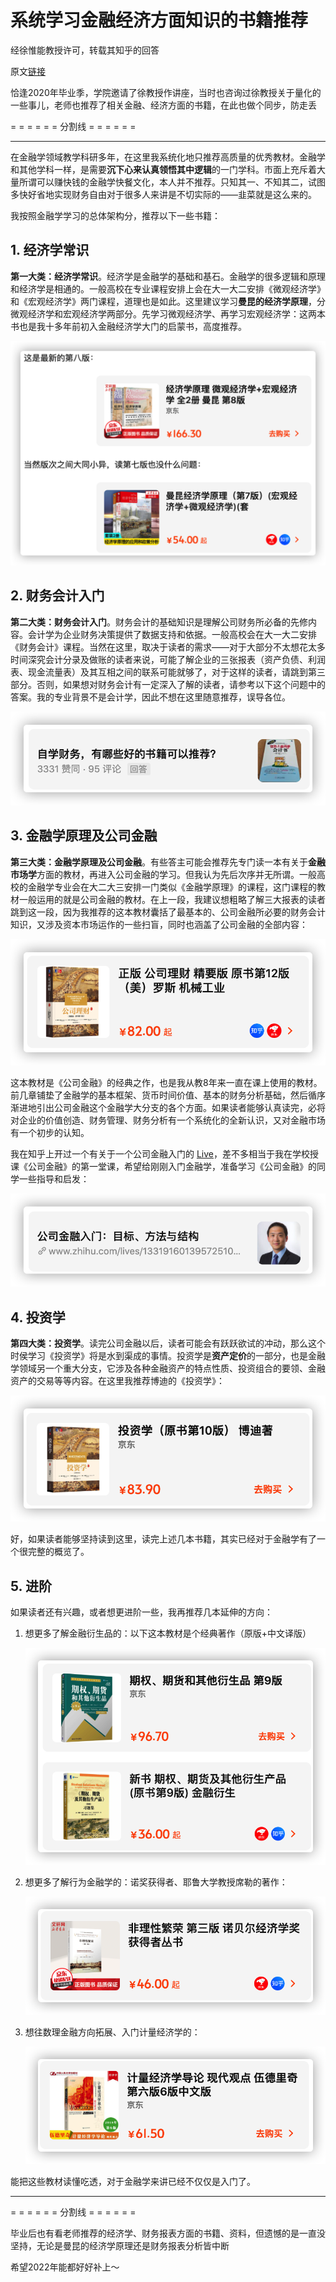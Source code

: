 # 系统学习金融经济方面知识的书籍推荐


经徐惟能教授许可，转载其知乎的回答

<!--more-->

原文[链接](https://www.zhihu.com/question/437825318/answer/1661259961)

恰逢2020年毕业季，学院邀请了徐教授作讲座，当时也咨询过徐教授关于量化的一些事儿，老师也推荐了相关金融、经济方面的书籍，在此也做个同步，防走丢

= = = = = = 分割线 = = = = = =

---

在金融学领域教学科研多年，在这里我系统化地只推荐高质量的优秀教材。金融学和其他学科一样，是需要**沉下心来认真领悟其中逻辑**的一门学科。市面上充斥着大量所谓可以赚快钱的金融学快餐文化，本人并不推荐。只知其一、不知其二，试图多快好省地实现财务自由对于很多人来讲是不切实际的——韭菜就是这么来的。

我按照金融学学习的总体架构分，推荐以下一些书籍：

## 1. 经济学常识

**第一大类：经济学常识**。经济学是金融学的基础和基石。金融学的很多逻辑和原理和经济学是相通的。一般高校在专业课程安排上会在大一大二安排《微观经济学》和《宏观经济学》两门课程，道理也是如此。这里建议学习**曼昆的经济学原理**，分微观经济学和宏观经济学两部分。先学习微观经济学、再学习宏观经济学：这两本书也是我十多年前初入金融经济学大门的启蒙书，高度推荐。

![经济学原理](https://raw.githubusercontent.com/unclehuzi/pic/master/img/image-20220108154623967.png)


## 2. 财务会计入门

**第二大类：财务会计入门**。财务会计的基础知识是理解公司财务所必备的先修内容。会计学为企业财务决策提供了数据支持和依据。一般高校会在大一大二安排《财务会计》课程。当然在这里，取决于读者的需求——对于大部分不太想花太多时间深究会计分录及做账的读者来说，可能了解企业的三张报表（资产负债、利润表、现金流量表）及其互相之间的联系可能就够了，对于这样的读者，请跳到第三部分。否则，如果想对财务会计有一定深入了解的读者，请参考以下这个问题中的答案。我的专业背景不是会计学，因此不想在这里随意推荐，误导各位。

![财务的知乎回答](https://raw.githubusercontent.com/unclehuzi/pic/master/img/image-20220108153858034.png)

## 3. 金融学原理及公司金融

**第三大类：金融学原理及公司金融**。有些答主可能会推荐先专门读一本有关于**金融市场学**方面的教材，再进入公司金融的学习。但我认为先后次序并无所谓。一般高校的金融学专业会在大二大三安排一门类似《金融学原理》的课程，这门课程的教材一般运用的就是公司金融的教材。在上一段，我建议想粗略了解三大报表的读者跳到这一段，因为我推荐的这本教材囊括了最基本的、公司金融所必要的财务会计知识，又涉及资本市场运作的一些扫盲，同时也涵盖了公司金融的全部内容：

![公司理财](https://raw.githubusercontent.com/unclehuzi/pic/master/img/image-20220108153951214.png)

这本教材是《公司金融》的经典之作，也是我从教8年来一直在课上使用的教材。前几章铺垫了金融学的基本框架、货币时间价值、基本的财务分析基础，然后循序渐进地引出公司金融这个金融学大分支的各个方面。如果读者能够认真读完，必将对企业的价值创造、财务管理、财务分析有一个系统化的全新认识，又对金融市场有一个初步的认知。

我在知乎上开过一个有关于一个公司金融入门的 [Live](https://www.zhihu.com/lives/1331916013957251072)，差不多相当于我在学校授课《公司金融》的第一堂课，希望给刚刚入门金融学，准备学习《公司金融》的同学一些指导和启发：

![徐教授的知乎live](https://raw.githubusercontent.com/unclehuzi/pic/master/img/image-20220108154140944.png)

## 4. 投资学

**第四大类：投资学**。读完公司金融以后，读者可能会有跃跃欲试的冲动，那么这个时侯学习《投资学》将是水到渠成的事情。投资学是**资产定价**的一部分，也是金融学领域另一个重大分支，它涉及各种金融资产的特点性质、投资组合的要领、金融资产的交易等等内容。在这里我推荐博迪的《投资学》：

![博迪-投资学](https://raw.githubusercontent.com/unclehuzi/pic/master/img/image-20220108154306060.png)

好，如果读者能够坚持读到这里，读完上述几本书籍，其实已经对于金融学有了一个很完整的概览了。

## 5. 进阶

如果读者还有兴趣，或者想更进阶一些，我再推荐几本延伸的方向：

1. 想更多了解金融衍生品的：以下这本教材是个经典著作（原版+中文译版）

   ![金融衍生品](https://raw.githubusercontent.com/unclehuzi/pic/master/img/image-20220108154439744.png)

2. 想更多了解行为金融学的：诺奖获得者、耶鲁大学教授席勒的著作：

   ![非理性繁荣](https://raw.githubusercontent.com/unclehuzi/pic/master/img/image-20220108154520171.png)

3. 想往数理金融方向拓展、入门计量经济学的：

   ![计量经济学](https://raw.githubusercontent.com/unclehuzi/pic/master/img/image-20220108154545274.png)

能把这些教材读懂吃透，对于金融学来讲已经不仅仅是入门了。

---

= = = = = = 分割线 = = = = = =

毕业后也有看老师推荐的经济学、财务报表方面的书籍、资料，但遗憾的是一直没坚持，无论是曼昆的经济学原理还是财务报表分析皆中断

希望2022年能都好好补上～



<head> 
    <script defer src="https://use.fontawesome.com/releases/v5.0.13/js/all.js"></script> 
    <script defer src="https://use.fontawesome.com/releases/v5.0.13/js/v4-shims.js"></script> 
</head> 
<link rel="stylesheet" href="https://use.fontawesome.com/releases/v5.0.13/css/all.css">
